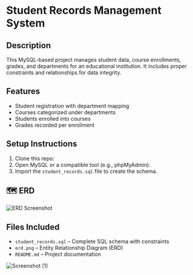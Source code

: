 # Student Records Management System

## Description
This MySQL-based project manages student data, course enrollments, grades, and departments for an educational institution. It includes proper constraints and relationships for data integrity.

## Features
- Student registration with department mapping
- Courses categorized under departments
- Students enrolled into courses
- Grades recorded per enrollment

##  Setup Instructions
1. Clone this repo:
2. Open MySQL or a compatible tool (e.g., phpMyAdmin).
3. Import the `student_records.sql` file to create the schema.

## 🗺 ERD
![ERD Screenshot](./erd.png)

## Files Included
- `student_records.sql` – Complete SQL schema with constraints
- `erd.png` – Entity Relationship Diagram (ERD)
- `README.md` – Project documentation


![Screenshot (1)](https://github.com/user-attachments/assets/8460c586-3e54-40b2-9a07-647dff7b055a)

